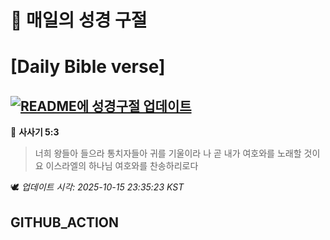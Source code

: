 # 🙏 매일의 성경 구절
# [Daily Bible verse]
## [![README에 성경구절 업데이트](https://github.com/DONGSUKA/first_test/actions/workflows/update-readme-bible.yml/badge.svg)](https://github.com/DONGSUKA/first_test/actions/workflows/update-readme-bible.yml)
<!-- START_BIBLE_VERSE -->
📖 **사사기 5:3**
> 너희 왕들아 들으라 통치자들아 귀를 기울이라 나 곧 내가 여호와를 노래할 것이요 이스라엘의 하나님 여호와를 찬송하리로다

🕊️ _업데이트 시각: 2025-10-15 23:35:23 KST_
  <!-- END_BIBLE_VERSE -->
## GITHUB_ACTION
